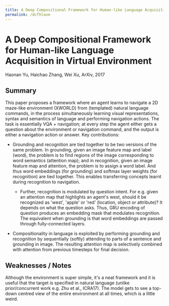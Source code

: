 ```yaml
---
title: A Deep Compositional Framework for Human-like Language Acquisition in Virtual Environment
permalink: /dcfhlave
---
```


# A Deep Compositional Framework for Human-like Language Acquisition in Virtual Environment

Haonan Yu, Haichao Zhang, Wei Xu, ArXiv, 2017

## Summary

This paper proposes a framework where an agent learns to navigate a 2D maze-like
environment (XWORLD) from (templated) natural language commands, in the process
simultaneously learning visual representations, syntax and semantics of language and
performing navigation actions. The task is essentially VQA + navigation; at every step
the agent either gets a question about the environment or navigation command,
and the output is either a navigation action or answer. Key contributions:

- Grounding and recognition are tied together to be two versions of the same problem.
In grounding, given an image feature map and label (word), the problem is to find
regions of the image corresponding to word semantics (attention map); and in
recognition, given an image feature map and attention, the problem is to assign
a word label. And thus word embeddings (for grounding) and softmax layer weights
(for recognition) are tied together. This enables transferring concepts
learnt during recognition to navigation.
	- Further, recognition is modulated by question intent. For e.g. given an
	attention map that highlights an agent's west, should it be recognized as
	'west', 'apple' or 'red' (location, object or attribute)? It depends on what
	the question asks. Thus, GRU encoding of question produces an embedding mask
	that modulates recognition. The equivalent when grounding is that word embeddings
	are passed through fully-connected layers.

- Compositionality in language is exploited by performing grounding and
recognition by sequentially (softly) attending to parts of a sentence and
grounding in image. The resulting attention map is selectively combined
with attention from previous timesteps for final decision.

## Weaknesses / Notes

Although the environment is super simple, it's a neat framework and it is useful
that the target is specified in natural language (unlike prior/concurrent work
e.g. Zhu et al., ICRA17). The model gets to see a top-down centred view of the
entire environment at all times, which is a little weird.

